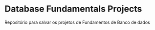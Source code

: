 # Database Fundamentals Projects
Repositório para salvar os projetos de Fundamentos de Banco de dados
